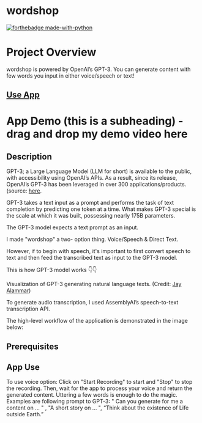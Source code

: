 # wordshop

[![forthebadge made-with-python](http://ForTheBadge.com/images/badges/made-with-python.svg)](https://www.python.org/)

# Project Overview
wordshop is powered by OpenAI’s GPT-3. You can generate content with few words you input in either voice/speech or text!

## [Use App](https://chemicopy-wordshop-app-gti2n8.streamlitapp.com/)

# App Demo (this is a subheading) - drag and drop my demo video here

## Description
GPT-3; a Large Language Model (LLM for short) is available to the public, with accessibility using OpenAI’s APIs. As a result, since its release, OpenAI’s GPT-3 has been leveraged in over 300 applications/products. (source: [here](https://openai.com/blog/gpt-3-apps/).

GPT-3 takes a text input as a prompt and performs the task of text completion by predicting one token at a time. What makes GPT-3 special is the scale at which it was built, possessing nearly 175B parameters.

The GPT-3 model expects a text prompt as an input.

I made "wordshop" a two- option thing. Voice/Speech & Direct Text. 

However, if to begin with speech, it's important to first convert speech to text and then feed the transcribed text as input to the GPT-3 model.

This is how GPT-3 model works 👇👇



Visualization of GPT-3 generating natural language texts. (Credit: [Jay Alammar](https://jalammar.github.io/how-gpt3-works-visualizations-animations/))

To generate audio transcription, I used AssemblyAI’s speech-to-text transcription API.

The high-level workflow of the application is demonstrated in the image below:

## Prerequisites


## App Use
To use voice option:
Click on "Start Recording" to start and "Stop" to stop the recording. Then, wait for the app to process your voice and return the generated content.
Uttering a few words is enough to do the magic.
Examples are following prompt to GPT-3: " Can you generate for me a content on ... " , "A short story on ... ", “Think about the existence of Life outside Earth.”
